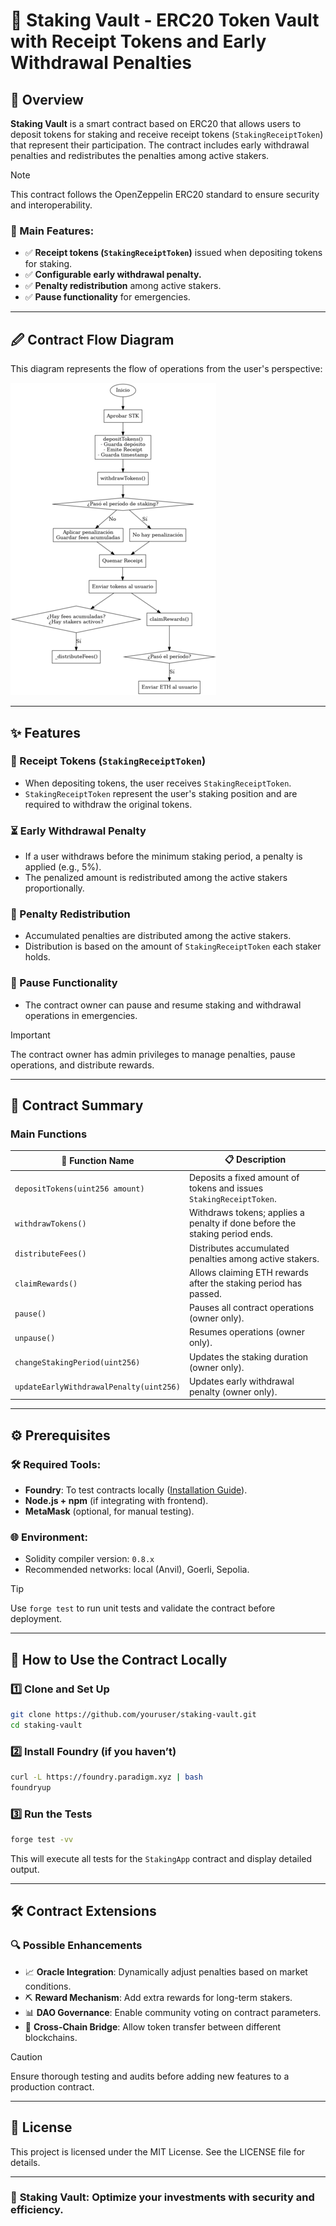 # 🔐 Staking Vault - ERC20 Token Vault with Receipt Tokens and Early Withdrawal Penalties

## 📝 Overview

**Staking Vault** is a smart contract based on ERC20 that allows users to deposit tokens for staking and receive receipt tokens (`StakingReceiptToken`) that represent their participation. The contract includes early withdrawal penalties and redistributes the penalties among active stakers.

> [!NOTE]
> This contract follows the OpenZeppelin ERC20 standard to ensure security and interoperability.

### 🔹 Main Features:
- ✅ **Receipt tokens (`StakingReceiptToken`)** issued when depositing tokens for staking.
- ✅ **Configurable early withdrawal penalty.**
- ✅ **Penalty redistribution** among active stakers.
- ✅ **Pause functionality** for emergencies.

---

## 🖉 Contract Flow Diagram

This diagram represents the flow of operations from the user's perspective:

![Staking Vault Flow Diagram](https://github.com/Sulvank/staking-vault/blob/main/diagrams/staking_vault_flow.png)

---

## ✨ Features

### 🏦 Receipt Tokens (`StakingReceiptToken`)
- When depositing tokens, the user receives `StakingReceiptToken`.
- `StakingReceiptToken` represent the user's staking position and are required to withdraw the original tokens.

### ⏳ Early Withdrawal Penalty
- If a user withdraws before the minimum staking period, a penalty is applied (e.g., 5%).
- The penalized amount is redistributed among the active stakers proportionally.

### 🔄 Penalty Redistribution
- Accumulated penalties are distributed among the active stakers.
- Distribution is based on the amount of `StakingReceiptToken` each staker holds.

### 🚫 Pause Functionality
- The contract owner can pause and resume staking and withdrawal operations in emergencies.

> [!IMPORTANT]
> The contract owner has admin privileges to manage penalties, pause operations, and distribute rewards.

---

## 📖 Contract Summary

### Main Functions

| 🔧 Function Name                    | 📋 Description                                                                |
|------------------------------------|--------------------------------------------------------------------------------|
| `depositTokens(uint256 amount)`    | Deposits a fixed amount of tokens and issues `StakingReceiptToken`.          |
| `withdrawTokens()`                 | Withdraws tokens; applies a penalty if done before the staking period ends.  |
| `distributeFees()`                 | Distributes accumulated penalties among active stakers.                       |
| `claimRewards()`                   | Allows claiming ETH rewards after the staking period has passed.             |
| `pause()`                          | Pauses all contract operations (owner only).                                  |
| `unpause()`                        | Resumes operations (owner only).                                              |
| `changeStakingPeriod(uint256)`     | Updates the staking duration (owner only).                                    |
| `updateEarlyWithdrawalPenalty(uint256)` | Updates early withdrawal penalty (owner only).                          |

---

## ⚙️ Prerequisites

### 🛠️ Required Tools:
- **Foundry**: To test contracts locally ([Installation Guide](https://book.getfoundry.sh/getting-started/installation)).
- **Node.js + npm** (if integrating with frontend).
- **MetaMask** (optional, for manual testing).

### 🌐 Environment:
- Solidity compiler version: `0.8.x`
- Recommended networks: local (Anvil), Goerli, Sepolia.

> [!TIP]
> Use `forge test` to run unit tests and validate the contract before deployment.

---

## 🚀 How to Use the Contract Locally

### 1️⃣ Clone and Set Up

```bash
git clone https://github.com/youruser/staking-vault.git
cd staking-vault
```

### 2️⃣ Install Foundry (if you haven’t)

```bash
curl -L https://foundry.paradigm.xyz | bash
foundryup
```

### 3️⃣ Run the Tests

```bash
forge test -vv
```

This will execute all tests for the `StakingApp` contract and display detailed output.

---

## 🛠️ Contract Extensions

### 🔍 Possible Enhancements
- 📈 **Oracle Integration**: Dynamically adjust penalties based on market conditions.
- ⛏️ **Reward Mechanism**: Add extra rewards for long-term stakers.
- 📊 **DAO Governance**: Enable community voting on contract parameters.
- 🔗 **Cross-Chain Bridge**: Allow token transfer between different blockchains.

> [!CAUTION]
> Ensure thorough testing and audits before adding new features to a production contract.

---

## 📜 License

This project is licensed under the MIT License. See the LICENSE file for details.

---

### 🚀 **Staking Vault: Optimize your investments with security and efficiency.**


